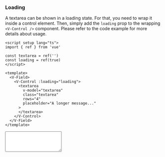 ### Loading

A textarea can be shown in a loading state. For that, you need to wrap
it inside a control element. Then, simply add the `loading` prop to the
wrapping `<V-Control />` component.
Please refer to the code example for more details about usage.

<!--code-->

```vue
<script setup lang="ts">
import { ref } from 'vue'

const textarea = ref('')
const loading = ref(true)
</script>

<template>
  <V-Field>
    <V-Control :loading="loading">
      <textarea
        v-model="textarea"
        class="textarea"
        rows="4"
        placeholder="A longer message..."
      >
      </textarea>
    </V-Control>
  </V-Field>
</template>
```

<!--/code-->

<!--example-->

<V-Field>
  <V-Control loading>
    <textarea class="textarea" 
        rows="4" 
        placeholder="A longer message...">
    </textarea>
  </V-Control>
</V-Field>

<!--/example-->
